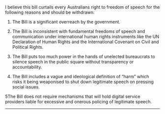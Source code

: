 I believe this bill curtails every Australians right to freedom of speech for the following reasons and
should be withdrawn:

1. The Bill is a significant overreach by the government.

2. The Bill is inconsistent with fundamental freedoms of speech and communication under international
human rights instruments like the UN Declaration of Human Rights and the International Covenant on
Civil and Political Rights.

3. The Bill puts too much power in the hands of unelected bureaucrats to silence speech in the public
square without transparency or accountability.

4. The Bill includes a vague and ideological definition of “harm” which risks it being weaponised to shut
down legitimate speech on pressing social issues.

5The Bill does not require mechanisms that will hold digital service providers liable for excessive and
onerous policing of legitimate speech.


-----

